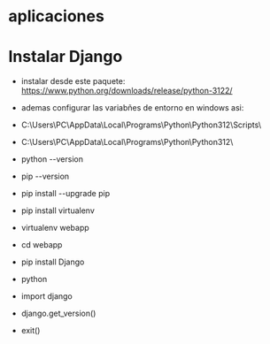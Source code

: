 # aplicaciones

# Instalar Django

- instalar desde este paquete: https://www.python.org/downloads/release/python-3122/

- ademas configurar las variabñes de entorno en windows asi:

- C:\Users\PC\AppData\Local\Programs\Python\Python312\Scripts\
- C:\Users\PC\AppData\Local\Programs\Python\Python312\

- python --version
- pip --version
- pip install --upgrade pip
- pip install virtualenv
- virtualenv webapp
- cd webapp
- pip install Django
- python 
- import django
- django.get_version()
- exit()